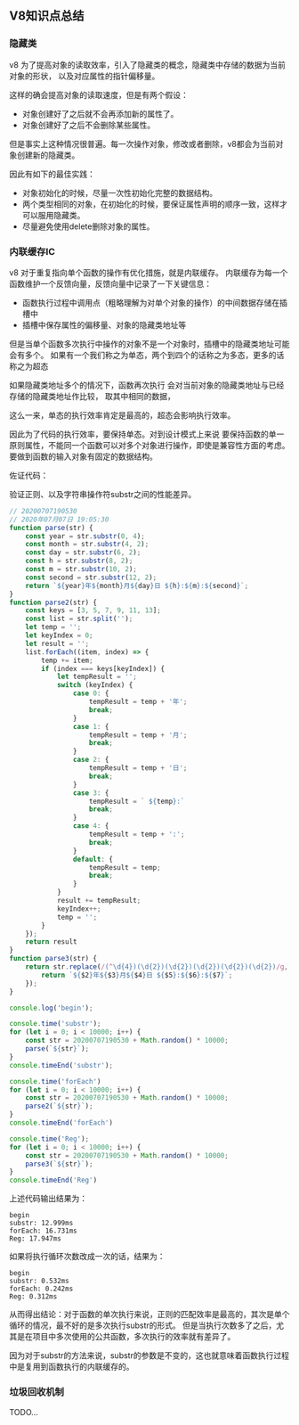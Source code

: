 ## V8知识点总结

### 隐藏类
v8 为了提高对象的读取效率，引入了隐藏类的概念，隐藏类中存储的数据为当前对象的形状，
以及对应属性的指针偏移量。

这样的确会提高对象的读取速度，但是有两个假设：
- 对象创建好了之后就不会再添加新的属性了。
- 对象创建好了之后不会删除某些属性。

但是事实上这种情况很普遍。每一次操作对象，修改或者删除，v8都会为当前对象创建新的隐藏类。

因此有如下的最佳实践：
- 对象初始化的时候，尽量一次性初始化完整的数据结构。
- 两个类型相同的对象，在初始化的时候，要保证属性声明的顺序一致，这样才可以服用隐藏类。
- 尽量避免使用delete删除对象的属性。

### 内联缓存IC

v8 对于重复指向单个函数的操作有优化措施，就是内联缓存。
内联缓存为每一个函数维护一个反馈向量，反馈向量中记录了一下关键信息：
- 函数执行过程中调用点（粗略理解为对单个对象的操作）的中间数据存储在插槽中
- 插槽中保存属性的偏移量、对象的隐藏类地址等

但是当单个函数多次执行中操作的对象不是一个对象时，插槽中的隐藏类地址可能会有多个。
如果有一个我们称之为单态，两个到四个的话称之为多态，更多的话称之为超态

如果隐藏类地址多个的情况下，函数再次执行 会对当前对象的隐藏类地址与已经存储的隐藏类地址作比较，
取其中相同的数据，

这么一来，单态的执行效率肯定是最高的，超态会影响执行效率。

因此为了代码的执行效率，要保持单态。对到设计模式上来说
要保持函数的单一原则属性，不能同一个函数可以对多个对象进行操作，即使是兼容性方面的考虑。
要做到函数的输入对象有固定的数据结构。

佐证代码：

验证正则、以及字符串操作符substr之间的性能差异。
```javascript
// 20200707190530
// 2020年07月07日 19:05:30
function parse(str) {
    const year = str.substr(0, 4);
    const month = str.substr(4, 2);
    const day = str.substr(6, 2);
    const h = str.substr(8, 2);
    const m = str.substr(10, 2);
    const second = str.substr(12, 2);
    return `${year}年${month}月${day}日 ${h}:${m}:${second}`;
}
function parse2(str) {
    const keys = [3, 5, 7, 9, 11, 13];
    const list = str.split('');
    let temp = '';
    let keyIndex = 0;
    let result = '';
    list.forEach((item, index) => {
        temp += item;
        if (index === keys[keyIndex]) {
            let tempResult = '';
            switch (keyIndex) {
                case 0: {
                    tempResult = temp + '年';
                    break;
                }
                case 1: {
                    tempResult = temp + '月';
                    break;
                }
                case 2: {
                    tempResult = temp + '日';
                    break;
                }
                case 3: {
                    tempResult = ` ${temp}:`
                    break;
                }
                case 4: {
                    tempResult = temp + ':';
                    break;
                }
                default: {
                    tempResult = temp;
                    break;
                }
            }
            result += tempResult;
            keyIndex++;
            temp = '';
        }
    });
    return result
}
function parse3(str) {
    return str.replace(/(^\d{4})(\d{2})(\d{2})(\d{2})(\d{2})(\d{2})/g, function ($1, $2, $3, $4, $5, $6, $7) {
        return `${$2}年${$3}月${$4}日 ${$5}:${$6}:${$7}`;
    });
}

console.log('begin');

console.time('substr');
for (let i = 0; i < 10000; i++) {
    const str = 20200707190530 + Math.random() * 10000;
    parse(`${str}`);
}
console.timeEnd('substr');

console.time('forEach')
for (let i = 0; i < 10000; i++) {
    const str = 20200707190530 + Math.random() * 10000;
    parse2(`${str}`);
}
console.timeEnd('forEach')

console.time('Reg');
for (let i = 0; i < 10000; i++) {
    const str = 20200707190530 + Math.random() * 10000;
    parse3(`${str}`);
}
console.timeEnd('Reg')
```
上述代码输出结果为：

    begin
    substr: 12.999ms
    forEach: 16.731ms
    Reg: 17.947ms

如果将执行循环次数改成一次的话，结果为：

    begin
    substr: 0.532ms
    forEach: 0.242ms
    Reg: 0.312ms
    
从而得出结论：对于函数的单次执行来说，正则的匹配效率是最高的，其次是单个循环的情况，最不好的是多次执行substr的形式。
但是当执行次数多了之后，尤其是在项目中多次使用的公共函数，多次执行的效率就有差异了。

因为对于substr的方法来说，substr的参数是不变的，这也就意味着函数执行过程中是复用到函数执行的内联缓存的。
### 垃圾回收机制
TODO...
